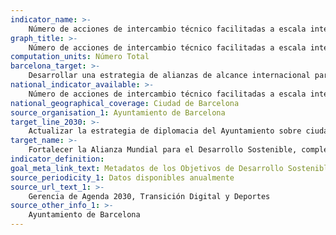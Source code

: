 ```yaml
---
indicator_name: >-
	Número de acciones de intercambio técnico facilitadas a escala internacional
graph_title: >-
	Número de acciones de intercambio técnico facilitadas a escala internacional
computation_units: Número Total
barcelona_target: >-
	Desarrollar una estrategia de alianzas de alcance internacional para impulsar la consecución de los objetivos de la Agenda 2030
national_indicator_available: >-
	Número de acciones de intercambio técnico facilitadas a escala internacional
national_geographical_coverage: Ciudad de Barcelona
source_organisation_1: Ayuntamiento de Barcelona
target_line_2030: >-
	Actualizar la estrategia de diplomacia del Ayuntamiento sobre ciudades, maximizando el alcance y la calidad de las alianzas para contribuir a la consecución de los objetivos de desarrollo sostenible de la Agenda 2030. Valor hito 2030: Pendiente de determinar 
target_name: >-
	Fortalecer la Alianza Mundial para el Desarrollo Sostenible, complementada por alianzas entre múltiples actores que movilicen y promuevan el intercambio de conocimientos, experiencia, tecnología y recursos financieros, con el fin de apoyar la consecución de los objetivos de desarrollo sostenible en todos los países, particularmente en los países en desarrollo
indicator_definition:
goal_meta_link_text: Metadatos de los Objetivos de Desarrollo Sostenible de las Naciones Unidas (pdf 894kB)
source_periodicity_1: Datos disponibles anualmente
source_url_text_1: >-
    Gerencia de Agenda 2030, Transición Digital y Deportes
source_other_info_1: >-
    Ayuntamiento de Barcelona
---
```

